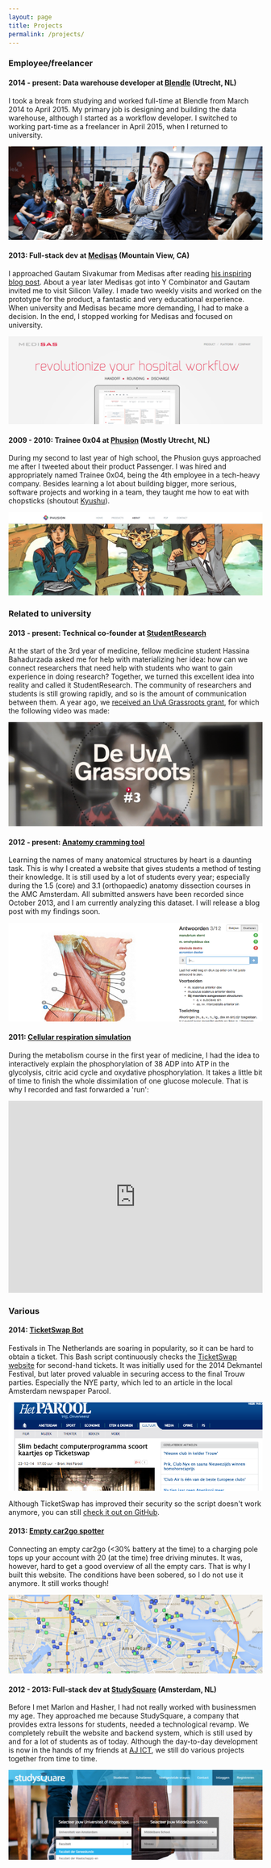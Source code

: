 ```yaml
---
layout: page
title: Projects
permalink: /projects/
---
```


### Employee/freelancer

#### 2014 - present: Data warehouse developer at [Blendle](https://blendle.com) (Utrecht, NL)

I took a break from studying and worked full-time at Blendle from March 2014 to April 2015. My primary job is designing and building the data warehouse, although I started as a workflow developer. I switched to working part-time as a freelancer in April 2015, when I returned to university.

![Blendle Team](/images/blendle_team.jpg)


#### 2013: Full-stack dev at [Medisas](http://medisas.com) (Mountain View, CA)

I approached Gautam Sivakumar from Medisas after reading [his inspiring blog post](http://gs.posthaven.com/why-i-quit-medicine). About a year later Medisas got into Y Combinator and Gautam invited me to visit Silicon Valley. I made two weekly visits and worked on the prototype for the product, a fantastic and very educational experience. When university and Medisas became more demanding, I had to make a decision. In the end, I stopped working for Medisas and focused on university.

[![Medisas website screenshot](/images/medisas_website.png)](http://medisas.com)


#### 2009 - 2010: Trainee 0x04 at [Phusion](http://www.phusion.nl) (Mostly Utrecht, NL)

During my second to last year of high school, the Phusion guys approached me after I tweeted about their product Passenger. I was hired and appropriately named Trainee 0x04, being the 4th employee in a tech-heavy company. Besides learning a lot about building bigger, more serious, software projects and working in a team, they taught me how to eat with chopsticks (shoutout [Kyushu](http://www.kyushu.nl/)).

[![Phusion team](/images/phusion.png)](http://www.phusion.nl)

### Related to university

#### 2013 - present: Technical co-founder at [StudentResearch](https://www.studentresearch.nl)
At the start of the 3rd year of medicine, fellow medicine student Hassina Bahadurzada asked me for help with materializing her idea: how can we connect researchers that need help with students who want to gain experience in doing research? Together, we turned this excellent idea into reality and called it StudentResearch. The community of researchers and students is still growing rapidly, and so is the amount of communication between them. A year ago, we [received an UvA Grassroots grant](http://icto.uva.nl/icto-centraal/uva-grassroots/ter-inspiratie/ter-inspiratie/ter-inspiratie/content/folder/uitbreiding-studentresearch-kopie.html?page=2&pageSize=20), for which the following video was made:

[![Hassina StudentResearch video](/images/studentresearch_grassroots_video.png)](http://streamingmedia.uva.nl/asset/detail/X2VWfTSK8HW8DOCcTlav1lkD)


#### 2012 - present: [Anatomy cramming tool](https://anatomie.plict.nl)

Learning the names of many anatomical structures by heart is a daunting task. This is why I created a website that gives students a method of testing their knowledge. It is still used by a lot of students every year; especially during the 1.5 (core) and 3.1 (orthopaedic) anatomy dissection courses in the AMC Amsterdam. All submitted answers have been recorded since October 2013, and I am currently analyzing this dataset. I will release a blog post with my findings soon.

![Anatomy cramming website screenshot](/images/anatomy_website_screenshot.png)


#### 2011: [Cellular respiration simulation](http://metabolism.plict.nl)
During the metabolism course in the first year of medicine, I had the idea to interactively explain the phosphorylation of 38 ADP into ATP in the glycolysis, citric acid cycle and oxydative phosphorylation. It takes a little bit of time to finish the whole dissimilation of one glucose molecule. That is why I recorded and fast forwarded a 'run':

<iframe width="100%" height="380" src="https://www.youtube.com/embed/w_MUa8S17RQ" frameborder="0" allowfullscreen></iframe>


### Various

#### 2014: [TicketSwap Bot](https://gist.github.com/pepijn/c683c3b26da66846dbcc)

Festivals in The Netherlands are soaring in popularity, so it can be hard to obtain a ticket. This Bash script continuously checks the [TicketSwap website](https://ticketswap.nl) for second-hand tickets. It was initially used for the 2014 Dekmantel Festival, but later proved valuable in securing access to the final Trouw parties. Especially the NYE party, which led to an article in the local Amsterdam newspaper Parool.

[![Parool Ticketswap article](/images/parool_ticketswap.png)](http://www.parool.nl/parool/nl/12/CULTUUR/article/detail/3816986/2014/12/23/Slim-bedacht-computerprogramma-scoort-kaartjes-op-Ticketswap.dhtml)

Although TicketSwap has improved their security so the script doesn't work anymore, you can still [check it out on GitHub](https://gist.github.com/pepijn/c683c3b26da66846dbcc).


#### 2013: [Empty car2go spotter](http://plict.nl/car2go)

Connecting an empty car2go (<30% battery at the time) to a charging pole tops up your account with 20 (at the time) free driving minutes. It was, however, hard to get a good overview of all the empty cars. That is why I built this website. The conditions have been sobered, so I do not use it anymore. It still works though!

[![car2go Amsterdam](/images/car2go.png)](http://plict.nl/car2go)


#### 2012 - 2013: Full-stack dev at [StudySquare](https://www.studysquare.nl) (Amsterdam, NL)

Before I met Marlon and Hasher, I had not really worked with businessmen my age. They approached me because StudySquare, a company that provides extra lessons for students, needed a technological revamp. We completely rebuilt the website and backend system, which is still used by and for a lot of students as of today. Although the day-to-day development is now in the hands of my friends at [AJ ICT](http://www.ajict.nl), we still do various projects together from time to time.

[![StudySquare website screenshot](/images/studysquare.png)](https://www.studysquare.nl)
